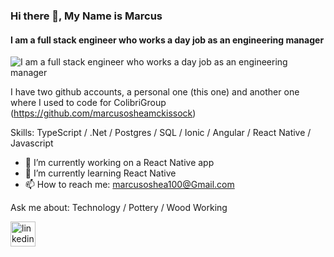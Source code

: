 ### Hi there 👋, My Name is Marcus
#### I am a full stack engineer who works a day job as an engineering manager
![I am a full stack engineer who works a day job as an engineering manager](https://camo.githubusercontent.com/d88bdce683bc31abcfc8fd8774880f5a305e4e59/687474703a2f2f692e696d6775722e636f6d2f6337476d414a662e706e67)

I have two github accounts, a personal one (this one) and another one where I used to code for ColibriGroup (https://github.com/marcusosheamckissock)

Skills: TypeScript / .Net / Postgres / SQL / Ionic / Angular / React Native / Javascript

- 🔭 I’m currently working on a React Native app 
- 🌱 I’m currently learning React Native 
- 📫 How to reach me: marcusoshea100@Gmail.com 

Ask me about: Technology / Pottery / Wood Working 

[<img src='https://cdn.jsdelivr.net/npm/simple-icons@3.0.1/icons/linkedin.svg' alt='linkedin' height='40'>](https://www.linkedin.com/in/marcus-oshea2020/)  

